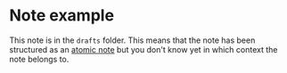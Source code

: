 # Note example

This note is in the `drafts` folder. This means that the note has been structured as an [atomic note](../notes/atomic-notes.md) but you don't know yet in which context the note belongs to.